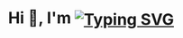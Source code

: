 
<h1 align="center">Hi 👋, I'm 
<a href="https://git.io/typing-svg"><img src="https://readme-typing-svg.demolab.com?font=Fira+Code&weight=400&size=24&pause=1000&vCenter=true&random=false&width=260&height=20&lines=Chhatrodiya+Mayur" alt="Typing SVG" align="center"/></a>
</h1>
